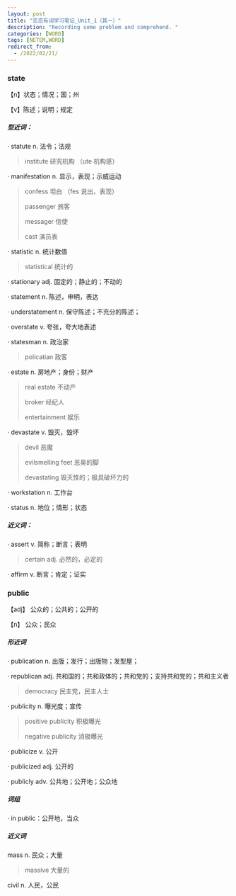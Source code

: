 ```yaml
---
layout: post
title: "恋恋有词学习笔记_Unit_1（其一）"
description: "Recording some problem and comprehend. "
categories: [WORD]
tags: [NETEM,WORD]
redirect_from:
  - /2022/02/21/
---
```


### state

【n】状态；情况；国；州

【v】陈述；说明；规定

##### 型近词：

· statute n. 法令；法规

> institute  研究机构  （ute 机构感） 

· manifestation  n. 显示，表现；示威运动 

> confess  坦白  （fes 说出，表现）
>
> passenger 旅客
>
> messager  信使
>
> cast  演员表

· statistic n. 统计数值

> statistical  统计的

· stationary adj. 固定的；静止的；不动的 

· statement n. 陈述，申明，表达

· understatement n. 保守陈述；不充分的陈述；

· overstate v. 夸张，夸大地表述

· statesman n. 政治家

> policatian  政客

· estate n. 房地产；身份；财产

> real estate 不动产
>
> broker 经纪人
>
> entertainment 娱乐

· devastate v. 毁灭，毁坏

> devil 恶魔
>
> evilsmelling feet 恶臭的脚
>
> devastating 毁灭性的；极具破坏力的

· workstation n. 工作台

· status n. 地位；情形；状态

##### 近义词：

· assert v. 简称；断言；表明

> certain adj. 必然的，必定的

· affirm v. 断言；肯定；证实



### public

【adj】 公众的；公共的；公开的

【n】 公众；民众

##### 形近词

· publication n. 出版；发行；出版物；发型屋；

· republican adj. 共和国的；共和政体的；共和党的；支持共和党的；共和主义者

> democracy  民主党，民主人士

· publicity n. 曝光度；宣传

> positive publicity  积极曝光
>
> negative publicity  消极曝光

· publicize v. 公开

· publicized adj. 公开的

· publicly adv. 公共地；公开地；公众地

##### 词组

· in public：公开地，当众

##### 近义词

mass n. 民众；大量

> massive  大量的

civil  n. 人民，公民

